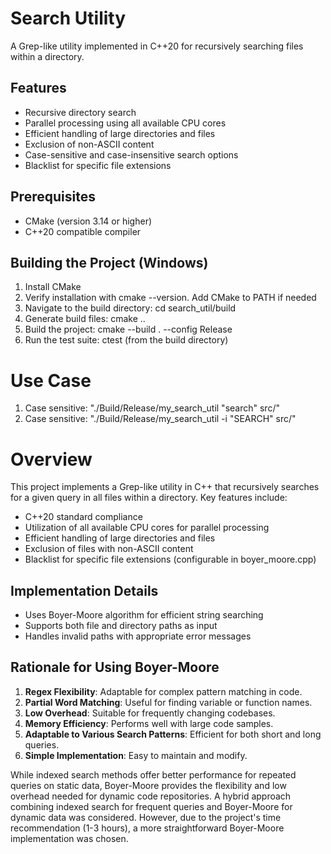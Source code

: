 # Search Utility

A Grep-like utility implemented in C++20 for recursively searching files within a directory.

## Features

- Recursive directory search
- Parallel processing using all available CPU cores
- Efficient handling of large directories and files
- Exclusion of non-ASCII content
- Case-sensitive and case-insensitive search options
- Blacklist for specific file extensions

## Prerequisites

- CMake (version 3.14 or higher)
- C++20 compatible compiler

## Building the Project (Windows)

1. Install CMake
2. Verify installation with cmake --version. Add CMake to PATH if needed
3. Navigate to the build directory: cd search_util/build
4. Generate build files: cmake ..
5. Build the project: cmake --build . --config Release
6. Run the test suite: ctest (from the build directory)

# Use Case
1. Case sensitive: "./Build/Release/my_search_util "search" src/"
2. Case sensitive: "./Build/Release/my_search_util -i "SEARCH" src/"

# Overview
This project implements a Grep-like utility in C++ that recursively searches for a given query in all files within a directory. Key features include:
- C++20 standard compliance
- Utilization of all available CPU cores for parallel processing
- Efficient handling of large directories and files
- Exclusion of files with non-ASCII content
- Blacklist for specific file extensions (configurable in boyer_moore.cpp)

## Implementation Details

- Uses Boyer-Moore algorithm for efficient string searching
- Supports both file and directory paths as input
- Handles invalid paths with appropriate error messages

## Rationale for Using Boyer-Moore

1. **Regex Flexibility**: Adaptable for complex pattern matching in code.
2. **Partial Word Matching**: Useful for finding variable or function names.
3. **Low Overhead**: Suitable for frequently changing codebases.
4. **Memory Efficiency**: Performs well with large code samples.
5. **Adaptable to Various Search Patterns**: Efficient for both short and long queries.
6. **Simple Implementation**: Easy to maintain and modify.

While indexed search methods offer better performance for repeated queries on static data, Boyer-Moore provides the flexibility and low overhead needed for dynamic code repositories.
A hybrid approach combining indexed search for frequent queries and Boyer-Moore for dynamic data was considered. However, due to the project's time recommendation (1-3 hours), a more straightforward Boyer-Moore implementation was chosen.
